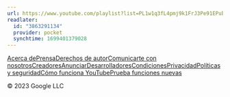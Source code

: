 ```yaml
---
url: https://www.youtube.com/playlist?list=PL1w1q3fL4pmj9k1FrJ3Pe91EPub2_h4jF
readlater:
  id: "3863291134"
  provider: pocket
  synchtime: 1699401379028
---
```

[](/ "YouTube")[](/ "YouTube")

[Acerca de](https://www.youtube.com/about/)[Prensa](https://www.youtube.com/about/press/)[Derechos de autor](https://www.youtube.com/about/copyright/)[Comunicarte con nosotros](/t/contact_us/)[Creadores](https://www.youtube.com/creators/)[Anunciar](https://www.youtube.com/ads/)[Desarrolladores](https://developers.google.com/youtube)[Condiciones](/t/terms)[Privacidad](/t/privacy)[Políticas y seguridad](https://www.youtube.com/about/policies/)[Cómo funciona YouTube](https://www.youtube.com/howyoutubeworks?utm_campaign=ytgen&utm_source=ythp&utm_medium=LeftNav&utm_content=txt&u=https%3A%2F%2Fwww.youtube.com%2Fhowyoutubeworks%3Futm_source%3Dythp%26utm_medium%3DLeftNav%26utm_campaign%3Dytgen)[Prueba funciones nuevas](/new)

© 2023 Google LLC